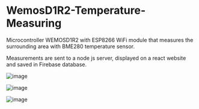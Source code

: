 # WemosD1R2-Temperature-Measuring

Microcontroller WEMOSD1R2 with ESP8266 WiFi module that measures the surrounding area with BME280 temperature sensor.

Measurements are sent to a node js server, displayed on a react website and saved in Firebase database.

![image](https://user-images.githubusercontent.com/83918157/215276298-228117ba-c6cb-4ed8-9887-87dacddb3f56.png)

![image](https://user-images.githubusercontent.com/83918157/215276311-ebb25e9f-52c2-43a8-8af4-4000cae3e940.png)

![image](https://user-images.githubusercontent.com/83918157/215276351-26ff2b7d-f928-4a4b-b2f0-6f05d335bbe4.png)


